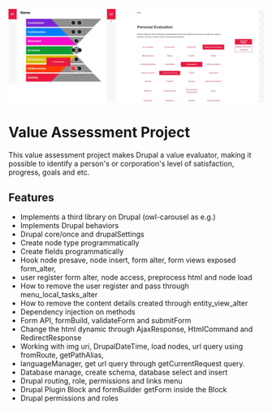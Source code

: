 ![](screenshot/cover.jpg)

# Value Assessment Project

This value assessment project makes Drupal a value evaluator, making it possible to identify a person's or corporation's level of satisfaction, progress, goals and etc.

## Features

- Implements a third library on Drupal (owl-carousel as e.g.)
- Implements Drupal behaviors
- Drupal core/once and drupalSettings
- Create node type programmatically
- Create fields programmatically
- Hook node presave, node insert, form alter, form views exposed form_alter, 
- user register form alter, node access, preprocess html and node load
- How to remove the user register and pass  through menu_local_tasks_alter
- How to remove the content details created through entity_view_alter
- Dependency injection on methods
- Form API, formBuild, validateForm and submitForm
- Change the html dynamic through AjaxResponse, HtmlCommand and RedirectResponse
- Working with img uri, DrupalDateTime, load nodes, url query using fromRoute, getPathAlias, 
- languageManager, get url query through getCurrentRequest query.
- Database manage, create schema, database select and insert
- Drupal routing, role, permissions and links menu
- Drupal Plugin Block and formBuilder getForm inside the Block
- Drupal permissions and roles

